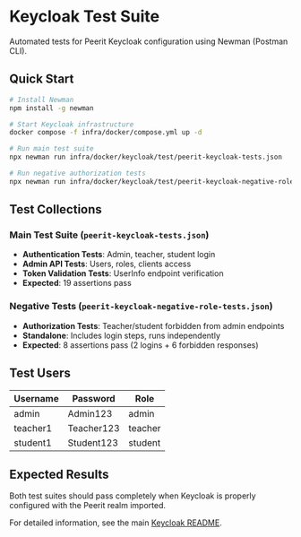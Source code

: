 # Keycloak Test Suite

Automated tests for Peerit Keycloak configuration using Newman (Postman CLI).

## Quick Start

```bash
# Install Newman
npm install -g newman

# Start Keycloak infrastructure
docker compose -f infra/docker/compose.yml up -d

# Run main test suite
npx newman run infra/docker/keycloak/test/peerit-keycloak-tests.json

# Run negative authorization tests
npx newman run infra/docker/keycloak/test/peerit-keycloak-negative-role-tests.json
```

## Test Collections

### Main Test Suite (`peerit-keycloak-tests.json`)
- **Authentication Tests**: Admin, teacher, student login
- **Admin API Tests**: Users, roles, clients access
- **Token Validation Tests**: UserInfo endpoint verification
- **Expected**: 19 assertions pass

### Negative Tests (`peerit-keycloak-negative-role-tests.json`)
- **Authorization Tests**: Teacher/student forbidden from admin endpoints
- **Standalone**: Includes login steps, runs independently
- **Expected**: 8 assertions pass (2 logins + 6 forbidden responses)

## Test Users

| Username | Password | Role |
|----------|----------|------|
| admin | Admin123 | admin |
| teacher1 | Teacher123 | teacher |
| student1 | Student123 | student |

## Expected Results

Both test suites should pass completely when Keycloak is properly configured with the Peerit realm imported.

For detailed information, see the main [Keycloak README](../README.md#testing).
